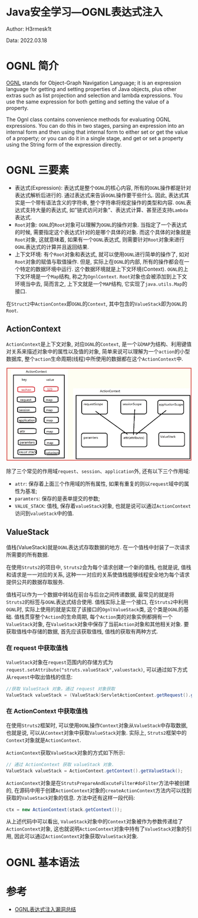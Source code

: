 # Java安全学习—OGNL表达式注入

Author: H3rmesk1t

Data: 2022.03.18

# OGNL 简介
[OGNL](https://commons.apache.org/proper/commons-ognl/) stands for Object-Graph Navigation Language; it is an expression language for getting and setting properties of Java objects, plus other extras such as list projection and selection and lambda expressions. You use the same expression for both getting and setting the value of a property.

The Ognl class contains convenience methods for evaluating OGNL expressions. You can do this in two stages, parsing an expression into an internal form and then using that internal form to either set or get the value of a property; or you can do it in a single stage, and get or set a property using the String form of the expression directly.

# OGNL 三要素
 - 表达式(Expression): 表达式是整个`OGNL`的核心内容, 所有的`OGNL`操作都是针对表达式解析后进行的. 通过表达式来告诉`OGNL`操作要干些什么. 因此, 表达式其实是一个带有语法含义的字符串, 整个字符串将规定操作的类型和内容. `OGNL`表达式支持大量的表达式, 如"链式访问对象"、表达式计算、甚至还支持`Lambda`表达式.
 - `Root`对象: `OGNL`的`Root`对象可以理解为`OGNL`的操作对象. 当指定了一个表达式的时候, 需要指定这个表达式针对的是哪个具体的对象. 而这个具体的对象就是`Root`对象, 这就意味着, 如果有一个`OGNL`表达式, 则需要针对`Root`对象来进行`OGNL`表达式的计算并且返回结果.
 - 上下文环境: 有个`Root`对象和表达式, 就可以使用`OGNL`进行简单的操作了, 如对`Root`对象的赋值与取值操作. 但是, 实际上在`OGNL`的内部, 所有的操作都会在一个特定的数据环境中运行. 这个数据环境就是上下文环境(Context). `OGNL`的上下文环境是一个`Map`结构, 称之为`OgnlContext`. `Root`对象也会被添加到上下文环境当中去, 简而言之, 上下文就是一个`MAP`结构, 它实现了`java.utils.Map`的接口.

在`Struct2`中`ActionContex`即`OGNL`的`Context`, 其中包含的`ValueStack`即为`OGNL`的`Root`.

## ActionContext
`ActionContext`是上下文对象, 对应`OGNL`的`Context`, 是一个以`MAP`为结构、利用键值对关系来描述对象中的属性以及值的对象, 简单来说可以理解为一个`action`的小型数据库, 整个`action`生命周期(线程)中所使用的数据都在这个`ActionContext`中.

<div align=center><img src="./images/1.png"></div>

除了三个常见的作用域`request`、`session`、`application`外, 还有以下三个作用域:
 - `attr`: 保存着上面三个作用域的所有属性, 如果有重复的则以`request`域中的属性为基准;
 - `paramters`: 保存的是表单提交的参数;
 - `VALUE_STACK`: 值栈, 保存着`valueStack`对象, 也就是说可以通过`ActionContext`访问到`valueStack`中的值.

## ValueStack
值栈(ValueStack)就是`OGNL`表达式存取数据的地方. 在一个值栈中封装了一次请求所需要的所有数据.

在使用`Struts2`的项目中, `Struts2`会为每个请求创建一个新的值栈, 也就是说, 值栈和请求是一一对应的关系, 这种一一对应的关系使值栈能够线程安全地为每个请求提供公共的数据存取服务.

值栈可以作为一个数据中转站在前台与后台之间传递数据, 最常见的就是将`Struts2`的标签与`OGNL`表达式结合使用. 值栈实际上是一个接口, 在`Struts2`中利用`OGNL`时, 实际上使用的就是实现了该接口的`OgnlValueStack`类, 这个类是`OGNL`的基础. 值栈贯穿整个`Action`的生命周期, 每个`Action`类的对象实例都拥有一个`ValueStack`对象, 在`ValueStack`对象中保存了当前`Action`对象和其他相关对象. 要获取值栈中存储的数据, 首先应该获取值栈, 值栈的获取有两种方式.

### 在 request 中获取值栈
`ValueStack`对象在`request`范围内的存储方式为`request.setAttribute("struts.valueStack",valuestack)`, 可以通过如下方式从`request`中取出值栈的信息:

```java
//获取 ValueStack 对象，通过 request 对象获取
ValueStack valueStack = (ValueStack)ServletActionContext.getRequest().getAttribute(ServletActionContext.STRUTS_VALUESTACK_KEY);
```

### 在 ActionContext 中获取值栈
在使用`Struts2`框架时, 可以使用`OGNL`操作`Context`对象从`ValueStack`中存取数据, 也就是说, 可以从`Context`对象中获取`ValueStack`对象. 实际上, `Struts2`框架中的`Context`对象就是`ActionContext`.

`ActionContext`获取`ValueStack`对象的方式如下所示:

```java
// 通过 ActionContext 获取 valueStack 对象.
ValueStack valueStack = ActionContext.getContext().getValueStack();
```

`ActionContext`对象是在`StrutsPrepareAndExcuteFilter#doFilter`方法中被创建的, 在源码中用于创建`ActionContext`对象的`createActionContext`方法内可以找到获取的`ValueStack`对象的信息. 方法中还有这样一段代码: 

```java
ctx = new ActionContext(stack.getContext());
```

从上述代码中可以看出, `ValueStack`对象中的`Context`对象被作为参数传递给了`ActionContext`对象, 这也就说明`ActionContext`对象中持有了`ValueStack`对象的引用, 因此可以通过`ActionContext`对象获取`ValueStack`对象.

# OGNL 基本语法









# 参考
 - [OGNL表达式注入漏洞总结](https://www.mi1k7ea.com/2020/03/16/OGNL%E8%A1%A8%E8%BE%BE%E5%BC%8F%E6%B3%A8%E5%85%A5%E6%BC%8F%E6%B4%9E%E6%80%BB%E7%BB%93/)